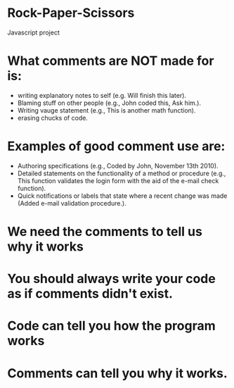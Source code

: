 # Rock-Paper-Scissors
Javascript project


# What comments are NOT made for is:
- writing explanatory notes to self (e.g. Will finish this later).
- Blaming stuff on other people (e.g., John coded this, Ask him.).
- Writing vauge statement (e.g., This is another math function).
- erasing chucks of code. 

# Examples of good comment use are:
- Authoring specifications (e.g., Coded by John, November 13th 2010).
- Detailed statements on the functionality of a method or procedure (e.g., This function validates the login form with the aid of the e-mail check function).
- Quick notifications or labels that state where a recent change was made (Added e-mail validation procedure.).

# We need the comments to tell us why it works

# You should always write your code as if comments didn't exist.

# Code can tell you how the program works

# Comments can tell you why it works.